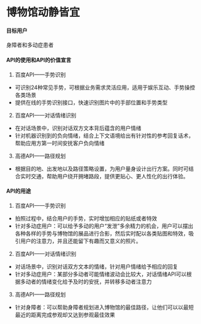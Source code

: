 # 博物馆动静皆宜

#### 目标用户
身障者和多动症患者

#### API的使用和API的价值宣言
1. 百度API——手势识别
+ 可识别24种常见手势，可根据业务需求灵活应用，适用于娱乐互动、手势操控各类场景
+ 提供在线的手势识别接口，快速识别图片中的手部位置和手势类型
2. 百度API——对话情绪识别
+ 在对话场景中，识别对话双方文本背后蕴含的用户情绪
+ 针对机器识别到的负向情绪，结合上下文语境给出有针对性的参考回复话术，帮助应用方第一时间安抚客户负向情绪
3. 高德API——路径规划
+ 根据目的地、出发地以及路径策略设置，为用户量身设计出行方案。同时可结合实时交通，帮助用户绕开拥堵路段，提供更贴心、更人性化的出行体验。

#### API的用途
1. 百度API——手势识别
+ 拍照过程中，结合用户的手势，实时增加相应的贴纸或者特效
+ 针对多动症用户：可以给予多动的用户“发泄”多余精力的机会，用户可以摆出各种各样的手势与博物馆的展品进行合影，然后实时配以各类贴图和特效，吸引用户的注意力，并且还能留下有趣而又意义的照片。

2. 百度API——对话情绪识别
+ 对话场景中，识别对话双方文本的情绪，针对用户情绪给予相应的回复
+ 针对多动症用户：某部分多动者可能情绪波动会比较大，对话情绪API可以根据多动者的情绪变化给予及时的安抚，并转移多动者注意力

3. 高德API——路径规划
+ 针对身障者：可以帮助身障者规划进入博物馆的最佳路径，让他们可以以最短最近的距离完成参观却又达到参观最佳效果
